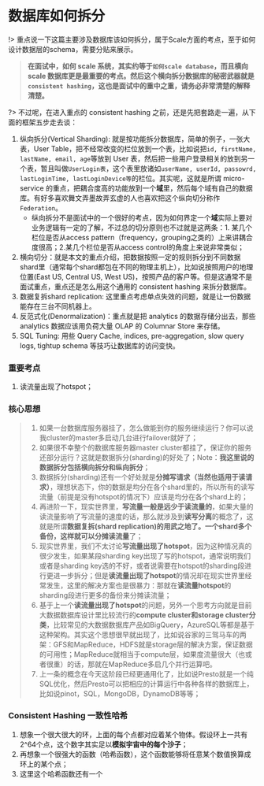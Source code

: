 # 数据库如何拆分

!> 重点说一下这篇主要涉及数据库该如何拆分，属于Scale方面的考点，至于如何设计数据层的schema，需要分贴来展示。

> **在面试中，如何 scale 系统，其实约等于`如何scale database`，而且横向 scale 数据库更是最重要的考点。然后这个横向拆分数据库的秘密武器就是`consistent hashing`，这也是面试中的重中之重，请务必非常清楚的解释清楚。**

?> 不过呢，在进入重点的 consistent hashing 之前，还是先把套路走一遍，从下面的框架五步走去谈：

1. 纵向拆分(Vertical Sharding): 就是按功能拆分数据库，简单的例子，一张大表，User Table，把不经常改变的栏位放到一个表，比如说把`id, firstName, lastName, email, age`等放到 User 表，然后把一些用户登录相关的放到另一个表，暂且叫做`UserLogin表`，这个表里放诸如`userName, userId, passowrd, lastLoginTime, lastLoginDevice等`的栏位。其实呢，这就是所谓 micro-service 的重点，把耦合度高的功能放到一个**域**里，然后每个域有自己的数据库。有好多喜欢舞文弄墨故弄玄虚的人也喜欢把这个纵向切分称作 `Federation`。
    * 纵向拆分不是面试中的一个很好的考点，因为如何界定一个**域**实际上要对业务逻辑有一定的了解，不过总的切分原则也不过就是这两条：1. 某几个栏位是否从access pattern（frequency，grouping之类的）上来讲耦合度很高；2.某几个栏位是否从access control的角度上来说非常类似；
1. 横向切分：就是本文的重点介绍，把数据按照一定的规则拆分到不同数据shard里（通常每个shard都包在不同的物理主机上），比如说按照用户的地理位置(East US, Central US, West US)，按照产品的客户等。但是这通常不是面试重点，重点还是怎么用这个通用的 consistent hashing 来拆分数据库。
1. 数据复拆shard replication: 这里重点考虑单点失效的问题，就是让一份数据能存在三台不同机器上。
1. 反范式化(Denormalization)：重点就是把 analytics 的数据存储分出去，那些 analytics 数据应该用负荷大量 OLAP 的 Columnar Store 来存储。
1. SQL Tuning: 用些 Query Cache, indices, pre-aggregation, slow query logs, tightup schema 等技巧让数据库的访问变快。

### 重要考点
1. 读流量出现了hotspot；


### 核心思想
> 1. 如果一台数据库服务器挂了，怎么做能到你的服务继续运行？你可以说我cluster的master多启动几台进行failover就好了；
> 1. 如果很不幸整个的数据库服务器master cluster都挂了，保证你的服务还部分运行？这就是数据拆分(sharding)的好处了；Note：**我这里说的数据拆分包括横向拆分和纵向拆分**；
> 1. 数据拆分(sharding)还有一个好处就是**分摊写请求（当然也适用于读请求）**，理想状态下，你的数据是均分在各个shard里的，所以所有的读写流量（前提是没有hotspot的情况下）应该是均分在各个shard上的；
> 1. 再进阶一下，现实世界里，**写流量一般是远少于读流量的**，如果大量的读流量影响了写流量的速度的话，那么就涉及到**读写分离**的概念了，这就是所谓**数据复拆(shard replication)**的用武之地了。一个shard多个备份，这样就可以**分摊读流量**了；
> 1. 现实世界里，我们不太讨论**写流量出现了hotspot**，因为这种情况真的很少发生，如果某段sharding key出现了写的hotspot，通常说明我们或者是sharding key选的不好，或者说需要在hotspot的sharding段进行更进一步拆分；但是**读流量出现了hotspot**的情况却在现实世界里经常发生，这里的解决方案也是很暴力：那就在**读流量hotspot**的sharding段进行更多的备份来分摊读流量；
> 1. 基于上一个**读流量出现了hotspot**的问题，另外一个思考方向就是目前大数据数据库设计里比较流行的**compute cluster和storage cluster分类**，比较常见的大数据数据库产品如BigQuery，AzureSQL等都是基于这种架构。其实这个思想很早就出现了，比如说谷家的三驾马车的两架：GFS和MapReduce，HDFS就是storage层的解决方案，保证数据的可用性；MapReduce就相当于compute层，如果度流量很大（也或者很重）的话，那就在MapReduce多启几个并行运算吧。
> 1. 上一条的概念在今天这阶段已经更通用化了，比如说Presto就是一个纯SQL优化，然后Presto可以把相应的计算运行中各种各样的数据库上，比如说pinot，SQL，MongoDB，DynamoDB等等；

### Consistent Hashing 一致性哈希
1. 想象一个很大很大的环，上面的每个点都对应着某个物体。假设环上一共有2^64个点，这个数字其实足以**模拟宇宙中的每个沙子**；
1. 再想象一个很强大的函数（哈希函数），这个函数能够将任意某个数值换算成环上的某个点；
1. 这里这个哈希函数还有一个
